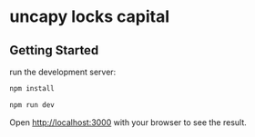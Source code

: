 # uncapy locks capital 

## Getting Started

run the development server:

```bash
npm install
```

```bash
npm run dev
```

Open [http://localhost:3000](http://localhost:3000) with your browser to see the result.
